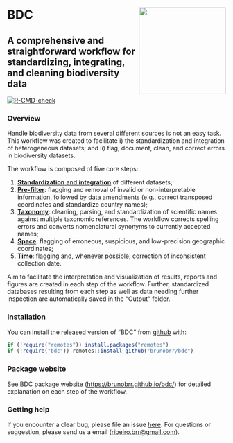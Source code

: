 
<!-- README.md is generated from README.Rmd. Please edit that file -->

# BDC <a href='https://github.com/brunobrr/bdc'><img src='https://raw.githubusercontent.com/brunobrr/bdc/master/man/figures/logo.png' align="right" height="200" /></a>

## A comprehensive and straightforward workflow for standardizing, integrating, and cleaning biodiversity data

<!-- badges: start -->

[![R-CMD-check](https://github.com/brunobrr/bdc/actions/workflows/R-CMD-check.yaml/badge.svg)](https://github.com/brunobrr/bdc/actions/workflows/R-CMD-check.yaml)
<!-- badges: end -->

### Overview

Handle biodiversity data from several different sources is not an easy
task. This workflow was created to facilitate i) the standardization and
integration of heterogeneous datasets; and ii) flag, document, clean,
and correct errors in biodiversity datasets.

The workflow is composed of five core steps:

1.  [**Standardization** and
    **integration**](https://brunobrr.github.io/bdc/articles/integrate_datasets.html)
    of different datasets;
2.  [**Pre-filter**](https://brunobrr.github.io/bdc/articles/prefilter.html):
    flagging and removal of invalid or non-interpretable information,
    followed by data amendments (e.g., correct transposed coordinates
    and standardize country names);
3.  [**Taxonomy**](https://brunobrr.github.io/bdc/articles/taxonomy.html):
    cleaning, parsing, and standardization of scientific names against
    multiple taxonomic references. The workflow corrects spelling errors
    and converts nomenclatural synonyms to currently accepted names;
4.  [**Space**](https://brunobrr.github.io/bdc/articles/space.html):
    flagging of erroneous, suspicious, and low-precision geographic
    coordinates;
5.  [**Time**](https://brunobrr.github.io/bdc/articles/time.html):
    flagging and, whenever possible, correction of inconsistent
    collection date.

Aim to facilitate the interpretation and visualization of results,
reports and figures are created in each step of the workflow. Further,
standardized databases resulting from each step as well as data needing
further inspection are automatically saved in the “Output” folder.

### Installation

You can install the released version of “BDC” from
[github](https://github.com/brunobrr/bdc) with:

``` r
if (!require("remotes")) install.packages("remotes")
if (!require("bdc")) remotes::install_github("brunobrr/bdc")
```

### Package website

See BDC package website (<https://brunobrr.github.io/bdc/>) for detailed
explanation on each step of the workflow.

### Getting help

If you encounter a clear bug, please file an issue
[here](https://github.com/brunobrr/bdc/issues). For questions or
suggestion, please send us a email (ribeiro.brr@gmail.com).
